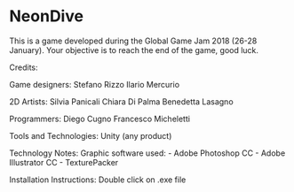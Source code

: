 # NeonDive
This is a game developed during the Global Game Jam 2018 (26-28 January).
Your objective is to reach the end of the game, good luck.

Credits: 

Game designers:
Stefano Rizzo
Ilario Mercurio 

2D Artists:
Silvia Panicali 
Chiara Di Palma
Benedetta Lasagno 

Programmers:
Diego Cugno
Francesco Micheletti 

Tools and Technologies: 
Unity (any product)

Technology Notes: 
Graphic software used: - Adobe Photoshop CC - Adobe Illustrator CC - TexturePacker

Installation Instructions: 
Double click on .exe file


